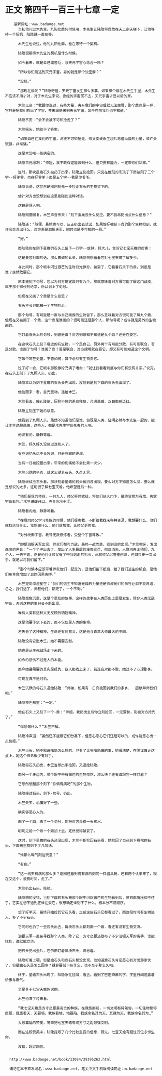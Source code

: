# 正文 第四千一百三十七章 一定
        最新网址：www.badaoge.net
          当初他问过木先生，九阳化鼎何时使用，木先生让陆隐将鼎放在天上宗天梯下，让他等待一个契机，陆隐就一直在等。
      
          木先生也说过，他的九阳化鼎，也在等待一个契机。
      
          陆隐很期待木先生的契机是什么时候。
      
          如今看来，就是自己渡苦厄，与天元宇宙心愿合一吗？
      
          “所以你们能逃到天元宇宙，靠的就是那个浊宝鼎？”
      
          “没错。”
      
          “那现在鼎呢？”陆隐奇怪，天元宇宙发生那么多事，如果那个鼎在木先生手里，木先生不应该不用才对，对于木先生来说，曾经的宇宙回不去，天元宇宙才是以后的家。
      
          木竺无奈：“我跟你说过，有些力量，离开我们的宇宙后就无法施展，那个鼎也是一样，它只是把我们扔出了宇宙，并未跟随来到天元宇宙，如今在哪我们也不知道。”
      
          陆隐不安：“会不会被不可知抢走了？”
      
          木竺摇头，她给不了答案。
      
          “如果鼎还在我们的宇宙，没被不可知抢走，师父突破永生境后再借助鼎的力量，或许会很强，非常强。”
      
          这是木竺唯一能确定的。
      
          陆隐目光凛冽：“师姐，我不敢保证能做到什么，但只要有能力，一定帮你们回家。”
      
          这时，那块星蟾石头被扔了出来，陆隐立刻捡回，只见在他刻的乖孩子下面被刻了三个字--好爹爹，而在好爹爹下面是五个字--我是你爷爷。
      
          陆隐无语，这显然是刚刚抢先一步捡走石头的生物留下的。
      
          估计对方也没想到在这里能碰到这种对话。
      
          这算是骂人吧。
      
          陆隐刚要回复，木竺声音传来：“刻下虫巢没什么反应，要不我再扔出点什么信息？”
      
          陆隐道：“随便，悬棺也可以，反正扔出去试试，如果恰好被刻下鼎的那个生物捡到，或许会交流出什么，对方若是洄银天军，同时也是不可知的一员。”
      
          “好。”
      
          而陆隐则在刻下星蟾的石头上留下一行字--放肆，好大儿，告诉它七宝天蟾的厉害！
      
          这是要套对面的话，那么真诚的认亲，陆隐倒想看看它对七宝天蟾了解多少。
      
          与此同时，那个眼中闪过银芒的生物目光狰狞，被耍了，它看着石头下的鼎，到底是谁？居然敢耍它。
      
          原本被刻下句号，它以为对方确定鼎只有九个，那就意味着对方很可能了解这门战技，属于那个家伙的绝学，所以划上了句号。
      
          但现在又画了个鼎是什么意思？
      
          石头不会只能被一个生物捡走。
      
          那个句号，有可能是一直与自己画鼎的生物留下，那么意味着对方很可能了解九个鼎，但现在又被画了一个鼎，这个鼎是谁画的？很可能还是那个人，那句号呢？或许就是另外的生物画的。
      
          它盯着石头上的句号，到底是谁？对方到底知不知道是九个鼎？还是在耍它。
      
          在这块石头上刻下痕迹的有生物，一个是自己，另外两个有可能分散，有可能联合，若是分散，谁画了句号？谁画了鼎？若是联合，对方摆明就在耍它，却又有可能知道这个文明。
      
          它眼中寒芒更盛，不管如何，其中必然有生物耍它。
      
          过了好一会，它眼中那股狰狞充满了嗜血：“就让我看看到底与你们有没有关系。”说完，在石头上刻下了九颗人头，扔出。
      
          陆隐本以为刻下星蟾的石头会先出现，没想到是刻下鼎的石头先出现了。
      
          他捡回来一看，目光震动，递给木竺。
      
          木竺看去，瞳孔陡缩，压抑不住的杀意释放，充满悲戚，双目都在泛红。
      
          陆隐立刻压下她的杀意。
      
          他看到了九颗人头，虽然不知道他们是谁，但既是人类，证明必然与木先生一起的，能让木竺这般悲伤，这些人，都是木先生宇宙死去的人吧。
      
          他没有问，静静等着。
      
          木竺，好久好久没见过这些人了。
      
          有些记忆永远不会忘记，只是埋藏的更深。
      
          当有一日被挖掘出来，带来的伤痛绝不会比第一次少。
      
          木竺沉默的坐着，就这么望着石头，久久无言。
      
          陆隐继续捡石头看，那块刻着星蟾的石头依旧没出现，要么对方不知道怎么回，要么就是想说的太多，证明很了解七宝天蟾，他希望是后一种。
      
          “他们是我的师叔，一共九人，师父带师收徒，将他们纳入门下，最终皆修为有成，执掌宇宙乾坤。”木竺缓缓开口，声音冰冷干涩。
      
          陆隐看向她，静静听着。
      
          “在我向师父学习修炼的时候，他们很疼我，不断给我找来各种资源，我想要什么，他们就找给我什么，我想做什么，他们就帮我，比师父更疼我。
      
          “对外统御宇宙，教导无数修炼者，受整个宇宙尊敬。”
      
          “即便洄银天军出现，师叔们都可力敌，最终一战而胜，直到洄的出现。”木竺咬牙，发出森冷的声音：“一个个冲出去了，发出了人生最后的璀璨光芒，彻底消失，人世间再无他们，九个人，一去不返，正是他们让师父有了带我逃走的机会，此前师父尽管重创洄，但洄只要一次出手，就足以将我们留下。”
      
          “那个时候本应该带着师叔他们一起走的，是他们留下断后，给了我们逃生的机会，是他们用生命增加了洄的因果束缚。”
      
          木竺望向深邃星空：“我们的逃生不知道是鼎的力量还是师叔他们的牺牲让洄不能再追，总之，我们活了，师叔他们，都死了，一个不剩。”
      
          陆隐面色沉重，这是个悲壮的故事，这样的故事在人类历史上屡屡发生，除非人类无敌宇宙，否则这样的事只会不断出现。
      
          唯有人类有这种义无反顾的牺牲精神。
      
          这是他要传承下去的，而不仅仅是人类的生命。
      
          若失去了这种精神，生命还有何意义，这是他与青草大师最大的不同。
      
          陆隐没有安慰木竺，她不需要安慰。
      
          她也是从生死战场走下来的。
      
          如今的悲伤不过是人的本能。
      
          而今她最需要的其实是报仇，敌人都找上来了，若连应对都不敢，她过不了心理那关。
      
          可现在真不是时机。
      
          木竺沉默的将石头递给陆隐：“师弟，如果有一日真能回到我们的家乡，一起祭拜师叔们吧。”
      
          陆隐神色郑重：“一定。”
      
          他在石头上又刻下一个-鼎：“师姐，我扔出去后你立刻捡回，一定要快，别被对方抢先了。”
      
          “你想做什么？”木竺不解。
      
          陆隐冷声道：“虽然还不能跟它们分高下，但恶心恶心它们还是可以的，或许能恶心出一点情报。”
      
          木竺点头，她不知道陆隐怎么想的，但看了太多陆隐做的事，她很清楚，在阴谋算计这点上，她这个师弟很少有对手。
      
          陆隐将石头扔出，木竺当即出手捡回，又递给陆隐。
      
          而另一个牙齿内，那个眼中带有银芒的生物愕然，那么快？还有谁跟它一样盯着？
      
          它忽然想起那个刻下“你俩有病吧”的那个生物。
      
          陆隐接过石头，刻下-句号，扔出。
      
          木竺失笑，心情好了一些。
      
          确实够恶心人的。
      
          画了一个鼎，画了一个句号，能把对方弄得一头雾水。
      
          明明之前一个鼎一个鼎加上去，定然觉得被耍了。
      
          这时，刻下星蟾的石头还没出现，木竺不断捡回石头看，她捡回了自己刻下悬棺的石头，下面被生物刻下了几句话。
      
          “谁那么晦气刻这玩意？”
      
          “有病。”
      
          “这一线天有病的那么多？刚刚还看到俩有病的刻同一样器具玩，还有两个认亲来了，现在又这个，浪费时间，走了。”
      
          木竺扔出石头，继续。
      
          陆隐想的没错，当刻下鼎的石头被那个眼中闪烁银芒的生物看到后，愤怒都快压抑不住了，它实在想不通到底谁在耍它，很想确定谁刻下了什么，根本分不清顺序。
      
          想了好半天，最终开始捡其它石头看，之前这些石头它都看过了，而这段时间有生物进入，多了不少石头。
      
          它同时也扔了一些石头出去，每块石头上都刻画一个鼎，看还有没有生物交流。
      
          洄银天军一直在寻找那个人类，除了它，方寸之距还散布了不少洄银天军的高手，谁能找到，谁就能立功。
      
          把石头扔出去后，它依旧盯着那块石头，沉思着。
      
          陆隐盯着上颚，但星蟾石头和鼎石头都没出现，他知道鼎石头肯定恶心到对面那家伙了，但星蟾石头是怎么回事？就算要刻下些什么，也不至于那么久吧。
      
          终于，星蟾石头出现了，陆隐急忙捡回，看去，看到了密密麻麻的字，字里行间透露着骄傲与霸气。
      
          全是关于七宝天蟾传说的。
      
          木竺也凑了过来看。
      
          “我七宝天蟾是方寸之距最高贵的种族，在我族面前，一切文明都将匍匐，一切生物都将臣服，我族看天，天要塌，我族看地，地要陷，我族命名其为天，其就为天，我族命名其为…”
      
          大段篇幅的赞美，简直把七宝天蟾夸成方寸之距最强文明。
      
          而在这段赞美中，陆隐提取了几个比较重要的信息，首先，七宝天蟾有超过四位永恒生命。
      
          没错，超过四位。
      
      
      http://www.badaoge.net/book/13084/39396262.html
      
      请记住本书首发域名：www.badaoge.net。笔尖中文手机版阅读网址：m.badaoge.net